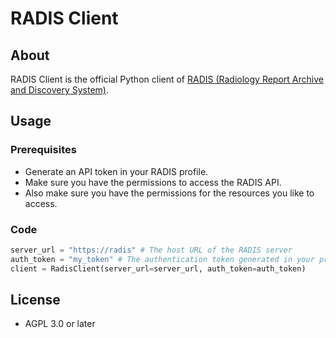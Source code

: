 # RADIS Client

## About

RADIS Client is the official Python client of [RADIS (Radiology Report Archive and Discovery System)](https://github.com/openradx/adit).

## Usage

### Prerequisites

- Generate an API token in your RADIS profile.
- Make sure you have the permissions to access the RADIS API.
- Also make sure you have the permissions for the resources you like to access.

### Code

```python
server_url = "https://radis" # The host URL of the RADIS server
auth_token = "my_token" # The authentication token generated in your profile
client = RadisClient(server_url=server_url, auth_token=auth_token)
```

## License

- AGPL 3.0 or later
